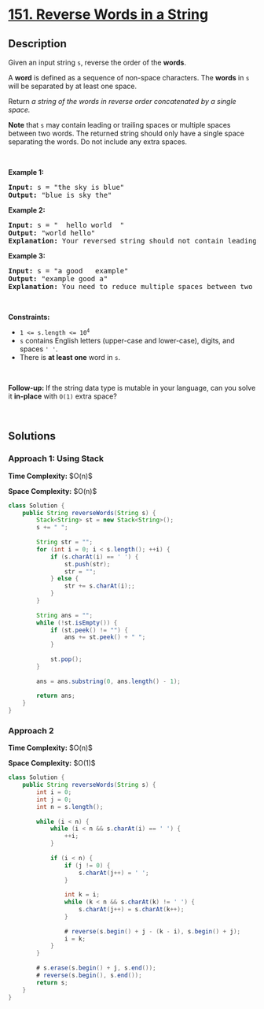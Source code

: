 # [151. Reverse Words in a String](https://leetcode.com/problems/reverse-words-in-a-string)

## Description

<p>Given an input string <code>s</code>, reverse the order of the <strong>words</strong>.</p>

<p>A <strong>word</strong> is defined as a sequence of non-space characters. The <strong>words</strong> in <code>s</code> will be separated by at least one space.</p>

<p>Return <em>a string of the words in reverse order concatenated by a single space.</em></p>

<p><b>Note</b> that <code>s</code> may contain leading or trailing spaces or multiple spaces between two words. The returned string should only have a single space separating the words. Do not include any extra spaces.</p>
<p>&nbsp;</p>

<p><strong class="example">Example 1:</strong></p>
<pre>
<strong>Input:</strong> s = &quot;the sky is blue&quot;
<strong>Output:</strong> &quot;blue is sky the&quot;
</pre>

<p><strong class="example">Example 2:</strong></p>
<pre>
<strong>Input:</strong> s = &quot;  hello world  &quot;
<strong>Output:</strong> &quot;world hello&quot;
<strong>Explanation:</strong> Your reversed string should not contain leading or trailing spaces.
</pre>

<p><strong class="example">Example 3:</strong></p>
<pre>
<strong>Input:</strong> s = &quot;a good   example&quot;
<strong>Output:</strong> &quot;example good a&quot;
<strong>Explanation:</strong> You need to reduce multiple spaces between two words to a single space in the reversed string.
</pre>
<p>&nbsp;</p>

<p><strong>Constraints:</strong></p>
<ul>
    <li><code>1 &lt;= s.length &lt;= 10<sup>4</sup></code></li>
    <li><code>s</code> contains English letters (upper-case and lower-case), digits, and spaces <code>&#39; &#39;</code>.</li>
    <li>There is <strong>at least one</strong> word in <code>s</code>.</li>
</ul>
<p>&nbsp;</p>

<p><b data-stringify-type="bold">Follow-up:&nbsp;</b>If the string data type is mutable in your language, can&nbsp;you solve it&nbsp;<b data-stringify-type="bold">in-place</b>&nbsp;with&nbsp;<code data-stringify-type="code">O(1)</code>&nbsp;extra space?</p>
<p>&nbsp;</p>

## Solutions

### **Approach 1: Using Stack**

<p><strong>Time Complexity:</strong> $O(n)$</p>
<p><strong>Space Complexity:</strong> $O(n)$</p>

```java
class Solution {
    public String reverseWords(String s) {
        Stack<String> st = new Stack<String>();
        s += " ";
        
        String str = "";
        for (int i = 0; i < s.length(); ++i) {
            if (s.charAt(i) == ' ') {
                st.push(str);
                str = "";
            } else {
                str += s.charAt(i);;
            }
        }
        
        String ans = "";
        while (!st.isEmpty()) {
            if (st.peek() != "") {
                ans += st.peek() + " ";
            }
            
            st.pop();
        }
        
        ans = ans.substring(0, ans.length() - 1);
        
        return ans;
    }
}
```

### **Approach 2**

<p><strong>Time Complexity:</strong> $O(n)$</p>
<p><strong>Space Complexity:</strong> $O(1)$</p>

```java
class Solution {
    public String reverseWords(String s) {
        int i = 0;
        int j = 0;
        int n = s.length();
        
        while (i < n) {
            while (i < n && s.charAt(i) == ' ') {
                ++i;
            }
            
            if (i < n) {
                if (j != 0) {
                    s.charAt(j++) = ' ';
                }
                
                int k = i;
                while (k < n && s.charAt(k) != ' ') {
                    s.charAt(j++) = s.charAt(k++);
                }
                
                # reverse(s.begin() + j - (k - i), s.begin() + j);
                i = k;
            }
        }
        
        # s.erase(s.begin() + j, s.end());
        # reverse(s.begin(), s.end());
        return s;
    }
}
```

<!-- tabs:end -->